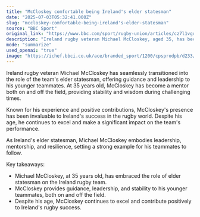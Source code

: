```yaml
---
title: "McCloskey comfortable being Ireland's elder statesman"
date: "2025-07-03T05:32:41.000Z"
slug: "mccloskey-comfortable-being-ireland's-elder-statesman"
source: "BBC Sport"
original_link: "https://www.bbc.com/sport/rugby-union/articles/cz7l1vgd139o"
description: "Ireland rugby veteran Michael McCloskey, aged 35, has become a mentor and leader for his younger teammates, offering guidance and stability during challenging times. His experience and positive contributions have been invaluable to Ireland's success in the rugby world, showcasing his resilience and impact on the team's performance. As the team's elder statesman, McCloskey embodies leadership, mentorship, and sets a strong example for his teammates to follow."
mode: "summarize"
used_openai: "true"
image: "https://ichef.bbci.co.uk/ace/branded_sport/1200/cpsprodpb/d233/live/95afc740-575f-11f0-9ba9-9f966e2be36f.jpg"
---
```


Ireland rugby veteran Michael McCloskey has seamlessly transitioned into the role of the team's elder statesman, offering guidance and leadership to his younger teammates. At 35 years old, McCloskey has become a mentor both on and off the field, providing stability and wisdom during challenging times.

Known for his experience and positive contributions, McCloskey's presence has been invaluable to Ireland's success in the rugby world. Despite his age, he continues to excel and make a significant impact on the team's performance.

As Ireland's elder statesman, Michael McCloskey embodies leadership, mentorship, and resilience, setting a strong example for his teammates to follow.

Key takeaways:
- Michael McCloskey, at 35 years old, has embraced the role of elder statesman on the Ireland rugby team.
- McCloskey provides guidance, leadership, and stability to his younger teammates, both on and off the field.
- Despite his age, McCloskey continues to excel and contribute positively to Ireland's rugby success.